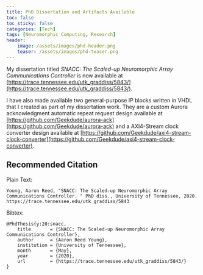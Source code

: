 ```yaml
---
title: PhD Dissertation and Artifacts Available
toc: false
toc_sticky: false
categories: [Tech]
tags: [Neuromorphic Computing, Research]
header:
    image: /assets/images/phd-header.png
    teaser: /assets/images/phd-teaser.png
---
```


My dissertation titled *SNACC: The Scaled-up Neuromorphic Array Communications Controller* is now available at [https://trace.tennessee.edu/utk_graddiss/5843/](https://trace.tennessee.edu/utk_graddiss/5843/). 

I have also made available two general-purpose IP blocks written in VHDL that I created as part of my dissertation work. They are a custom Aurora acknowledgment automatic repeat request design available at [https://github.com/Geekdude/aurora-ack](https://github.com/Geekdude/aurora-ack) and a AXI4-Stream clock converter design available at [https://github.com/Geekdude/axi4-stream-clock-converter](https://github.com/Geekdude/axi4-stream-clock-converter).

## Recommended Citation 

Plain Text:

    Young, Aaron Reed, "SNACC: The Scaled-up Neuromorphic Array Communications Controller. " PhD diss., University of Tennessee, 2020.
    https://trace.tennessee.edu/utk_graddiss/5843

Bibtex:

    @PhdThesis{y:20:snacc,
        title       = {SNACC: The Scaled-up Neuromorphic Array Communications Controller},
        author      = {Aaron Reed Young},
        institution = {University of Tennessee},
        month       = {May},
        year        = {2020},
        url         = {https://trace.tennessee.edu/utk_graddiss/5843/}
    }

